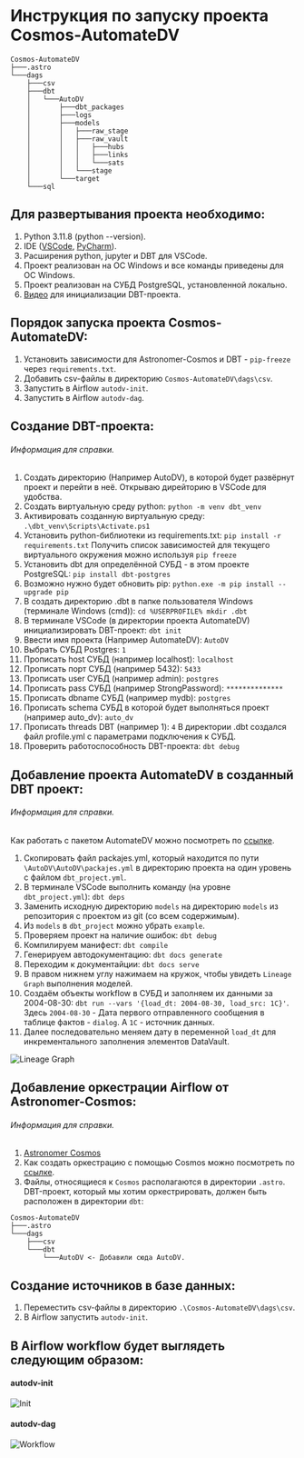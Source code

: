 # Инструкция по запуску проекта Cosmos-AutomateDV

```
Cosmos-AutomateDV
├───.astro
└───dags
    ├───csv
    ├───dbt
    │   └───AutoDV
    │       ├───dbt_packages
    │       ├───logs
    │       ├───models
    │       │   ├───raw_stage
    │       │   ├───raw_vault
    │       │   │   ├───hubs
    │       │   │   ├───links
    │       │   │   └───sats
    │       │   └───stage
    │       └───target
    └───sql
```

## Для развертывания проекта необходимо:
1. Python 3.11.8 (python --version).
2. IDE ([VSCode](https://code.visualstudio.com/), [PyCharm](https://www.jetbrains.com/pycharm/)).
3. Расширения python, jupyter и DBT для VSCode.
4. Проект реализован на ОС Windows и все команды приведены для ОС Windows.
5. Проект реализован на СУБД PostgreSQL, установленной локально.
6. [Видео](https://youtu.be/1fY1A8SRflI?si=j_RLf5bczqdu0SyR) для инициализации DBT-проекта.

## Порядок запуска проекта Cosmos-AutomateDV:
1. Установить зависимости для Astronomer-Cosmos и DBT - `pip-freeze` через `requirements.txt`.
2. Добавить csv-файлы в директорию `Cosmos-AutomateDV\dags\csv`.
3. Запустить в Airflow `autodv-init`.
4. Запустить в Airflow `autodv-dag`.

## Создание DBT-проекта:
###### Информация для справки.
1. Создать директорию (Например AutoDV), в которой будет развёрнут проект и перейти в неё. 
   Открываю дирейторию в VSCode для удобства.
2. Создать виртуальную среду python: ```python -m venv dbt_venv```
3. Активировать созданную виртуальную среду: ```.\dbt_venv\Scripts\Activate.ps1```
4. Установить python-библиотеки из requirements.txt: ```pip install -r requirements.txt``` Получить список зависимостей для текущего виртуального окружения можно используя ```pip freeze```
5. Установить dbt для определённой СУБД - в этом проекте PostgreSQL: ```pip install dbt-postgres```
6. Возможно нужно будет обновить pip: ```python.exe -m pip install --upgrade pip```
7. В создать директорию .dbt в папке пользователя Windows (терминале Windows (cmd)): ```cd %USERPROFILE% mkdir .dbt```
8. В терминале VSCode (в директории проекта AutomateDV) инициализировать DBT-проект: ```dbt init```
9. Ввести имя проекта (Например AutomateDV): ```AutoDV```
10. Выбрать СУБД Postgres: ```1```
11. Прописать host СУБД (например localhost): ```localhost```
12. Прописать порт СУБД (например 5432): ```5433```
13. Прописать user СУБД (например admin): ```postgres```
14. Прописать pass СУБД (например StrongPassword): ```**************```
15. Прописать dbname СУБД (например mydb): ```postgres```
16. Прописать schema СУБД в которой будет выполняться проект (например auto_dv): ```auto_dv```
17. Прописать threads DBT (например 1): ```4```
    В директории .dbt создался файл profile.yml с параметрами подключения к СУБД.
18. Проверить работоспособность DBT-проекта: ```dbt debug```

## Добавление проекта AutomateDV в созданный DBT проект:
###### Информация для справки.
   Как работать с пакетом AutomateDV можно посмотреть по [ссылке](https://www.youtube.com/@AutomateDV). 
1. Скопировать файл packajes.yml, который находится по пути ```\AutoDV\AutoDV\packajes.yml``` в директорию проекта на один уровень с файлом ```dbt_project.yml```.
2. В терминале VSCode выполнить команду (на уровне ```dbt_project.yml```): ```dbt deps```
3. Заменить исходную директорию ```models``` на директорию ```models``` из репозитория с проектом из git (со всем содержимым).
4. Из ```models``` в ```dbt_project``` можно убрать ```example```.
5. Проверяем проект на наличие ошибок: ```dbt debug```
6. Компилируем манифест: ```dbt compile```
7. Генерируем автодокументацию: ```dbt docs generate```
8. Переходим к документайции: ```dbt docs serve```
9. В правом нижнем углу нажимаем на кружок, чтобы увидеть ```Lineage Graph``` выполнения моделей.
10. Создаём объекты workflow в СУБД и заполняем их данными за 2004-08-30: ```dbt run --vars '{load_dt: 2004-08-30, load_src: 1C}'```. Здесь ```2004-08-30``` - Дата первого отправленного сообщения в таблице фактов - ```dialog```. А ```1C``` - источник данных.
11. Далее последовательно меняем дату в переменной ```load_dt``` для инкрементального заполнения элементов DataVault.

![Lineage Graph](https://drive.google.com/uc?id=1FXNTcZRlILZPFCSvOE7dvRFynofA0Gft)

## Добавление оркестрации Airflow от Astronomer-Cosmos:
###### Информация для справки.
1. [Astronomer Cosmos](https://astronomer.github.io/astronomer-cosmos/index.html)
2. Как создать оркестрацию с помощью Cosmos можно посмотреть по [ссылке](https://youtu.be/MhCuxTDlVkE?si=-3987OHfako26Xtq).
3. Файлы, относящиеся к `Cosmos` располагаются в директории `.astro`. DBT-проект, который мы хотим оркестрировать, должен быть расположен в директории `dbt`:
```
Cosmos-AutomateDV
├───.astro
└───dags
    ├───csv
    └───dbt
        └───AutoDV <- Добавили сюда AutoDV.
```

## Создание источников в базе данных:
1. Переместить csv-файлы в директорию `.\Cosmos-AutomateDV\dags\csv`.
2. В Airflow запустить `autodv-init`.

## В Airflow workflow будет выглядеть следующим образом:
#### autodv-init
![Init](https://drive.google.com/uc?export=download&id=1V_4u1WfZUJcRWz-3E11aOCZRCz4Da_68)
#### autodv-dag
![Workflow](https://drive.google.com/uc?id=1XqOPXAddEdwCDsKrQhOAYj4gxJNmLhZq)